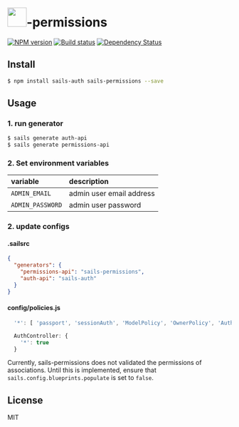 # <img src="http://cdn.tjw.io/images/sails-logo.png" height='43px' />-permissions

[![NPM version][npm-image]][npm-url]
[![Build status][travis-image]][travis-url]
[![Dependency Status][daviddm-image]][daviddm-url]

## Install
```sh
$ npm install sails-auth sails-permissions --save
```

## Usage

### 1. run generator

```sh
$ sails generate auth-api
$ sails generate permissions-api
```

### 2. Set environment variables

| variable | description |
|:---|:---|
| `ADMIN_EMAIL` | admin user email address |
| `ADMIN_PASSWORD` | admin user password |

### 2. update configs

#### .sailsrc
```json
{
  "generators": {
    "permissions-api": "sails-permissions",
    "auth-api": "sails-auth"
  }
}
```

#### config/policies.js
```js
  '*': [ 'passport', 'sessionAuth', 'ModelPolicy', 'OwnerPolicy', 'AuthorizationPolicy' ],

  AuthController: {
    '*': true
  }
```

Currently, sails-permissions does not validated the permissions of associations. Until this
is implemented, ensure that `sails.config.blueprints.populate` is set to `false`.

## License
MIT

[sails-logo]: http://cdn.tjw.io/images/sails-logo.png
[sails-url]: https://sailsjs.org
[npm-image]: https://img.shields.io/npm/v/sails-permissions.svg?style=flat
[npm-url]: https://npmjs.org/package/sails-permissions
[travis-image]: https://img.shields.io/travis/tjwebb/sails-permissions.svg?style=flat
[travis-url]: https://travis-ci.org/tjwebb/sails-permissions
[daviddm-image]: http://img.shields.io/david/tjwebb/sails-permissions.svg?style=flat
[daviddm-url]: https://david-dm.org/tjwebb/sails-permissions
